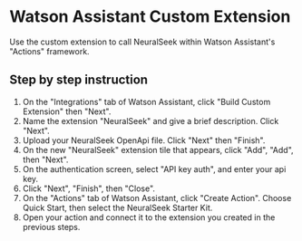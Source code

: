 # Watson Assistant Custom Extension

Use the custom extension to call NeuralSeek within Watson Assistant's "Actions" framework.

## Step by step instruction

1. On the "Integrations" tab of Watson Assistant, click "Build Custom Extension" then "Next".
2. Name the extension "NeuralSeek" and give a brief description. Click "Next".
3. Upload your NeuralSeek OpenApi file. Click "Next" then "Finish".
4. On the new "NeuralSeek" extension tile that appears, click "Add", "Add", then "Next".
5. On the authentication screen, select "API key auth", and enter your api key.
6. Click "Next", "Finish", then "Close".
7. On the "Actions" tab of Watson Assistant, click "Create Action". Choose Quick Start, then select the NeuralSeek Starter Kit.
8. Open your action and connect it to the extension you created in the previous steps.